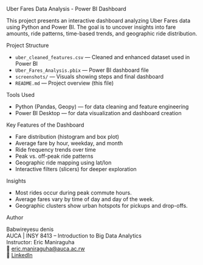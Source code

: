  Uber Fares Data Analysis - Power BI Dashboard

This project presents an interactive dashboard analyzing Uber Fares data using Python and Power BI. The goal is to uncover insights into fare amounts, ride patterns, time-based trends, and geographic ride distribution.

 Project Structure

- `uber_cleaned_features.csv` — Cleaned and enhanced dataset used in Power BI
- `Uber_Fares_Analysis.pbix` — Power BI dashboard file
- `screenshots/` — Visuals showing steps and final dashboard
- `README.md` — Project overview (this file)

 Tools Used

- Python (Pandas, Geopy) — for data cleaning and feature engineering
- Power BI Desktop — for data visualization and dashboard creation

 Key Features of the Dashboard

- Fare distribution (histogram and box plot)
- Average fare by hour, weekday, and month
- Ride frequency trends over time
- Peak vs. off-peak ride patterns
- Geographic ride mapping using lat/lon
- Interactive filters (slicers) for deeper exploration

 Insights

- Most rides occur during peak commute hours.
- Average fares vary by time of day and day of the week.
- Geographic clusters show urban hotspots for pickups and drop-offs.

 Author

Babwireyesu denis  
AUCA | INSY 8413 – Introduction to Big Data Analytics  
Instructor: Eric Maniraguha  
📧 eric.maniraguha@auca.ac.rw  
🔗 [LinkedIn](https://www.linkedin.com/in/ericmaniraguha/)


